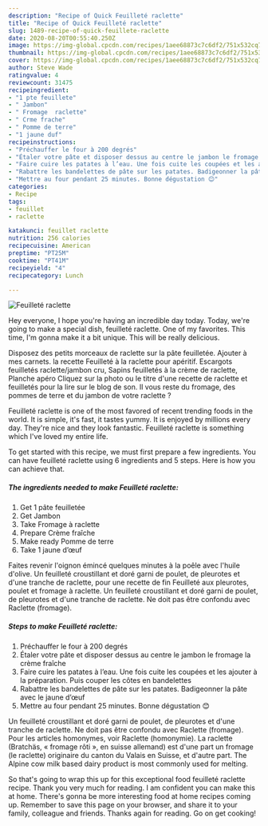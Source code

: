 ```yaml
---
description: "Recipe of Quick Feuilleté raclette"
title: "Recipe of Quick Feuilleté raclette"
slug: 1489-recipe-of-quick-feuillete-raclette
date: 2020-08-20T00:55:40.250Z
image: https://img-global.cpcdn.com/recipes/1aee68873c7c6df2/751x532cq70/feuillete-raclette-photo-principale-de-la-recette.jpg
thumbnail: https://img-global.cpcdn.com/recipes/1aee68873c7c6df2/751x532cq70/feuillete-raclette-photo-principale-de-la-recette.jpg
cover: https://img-global.cpcdn.com/recipes/1aee68873c7c6df2/751x532cq70/feuillete-raclette-photo-principale-de-la-recette.jpg
author: Steve Wade
ratingvalue: 4
reviewcount: 31475
recipeingredient:
- "1 pte feuillete"
- " Jambon"
- " Fromage  raclette"
- " Crme frache"
- " Pomme de terre"
- "1 jaune duf"
recipeinstructions:
- "Préchauffer le four à 200 degrés"
- "Étaler votre pâte et disposer dessus au centre le jambon le fromage la crème fraîche"
- "Faire cuire les patates à l’eau. Une fois cuite les coupées et les ajouter à la préparation. Puis couper les côtes en bandelettes"
- "Rabattre les bandelettes de pâte sur les patates. Badigeonner la pâte avec le jaune d’œuf"
- "Mettre au four pendant 25 minutes. Bonne dégustation 😊"
categories:
- Recipe
tags:
- feuillet
- raclette

katakunci: feuillet raclette 
nutrition: 256 calories
recipecuisine: American
preptime: "PT25M"
cooktime: "PT41M"
recipeyield: "4"
recipecategory: Lunch

---
```



![Feuilleté raclette](https://img-global.cpcdn.com/recipes/1aee68873c7c6df2/751x532cq70/feuillete-raclette-photo-principale-de-la-recette.jpg)

Hey everyone, I hope you're having an incredible day today. Today, we're going to make a special dish, feuilleté raclette. One of my favorites. This time, I'm gonna make it a bit unique. This will be really delicious.

Disposez des petits morceaux de raclette sur la pâte feuilletée. Ajouter à mes carnets. la recette Feuilleté à la raclette pour apéritif. Escargots feuilletés raclette/jambon cru, Sapins feuilletés à la crème de raclette, Planche apéro Cliquez sur la photo ou le titre d&#39;une recette de raclette et feuilletés pour la lire sur le blog de son. Il vous reste du fromage, des pommes de terre et du jambon de votre raclette ?

Feuilleté raclette is one of the most favored of recent trending foods in the world. It is simple, it's fast, it tastes yummy. It is enjoyed by millions every day. They're nice and they look fantastic. Feuilleté raclette is something which I've loved my entire life.


To get started with this recipe, we must first prepare a few ingredients. You can have feuilleté raclette using 6 ingredients and 5 steps. Here is how you can achieve that.

<!--inarticleads1-->

##### The ingredients needed to make Feuilleté raclette:

1. Get 1 pâte feuilletée
1. Get  Jambon
1. Take  Fromage à raclette
1. Prepare  Crème fraîche
1. Make ready  Pomme de terre
1. Take 1 jaune d’œuf


Faites revenir l&#39;oignon émincé quelques minutes à la poêle avec l&#39;huile d&#39;olive. Un feuilleté croustillant et doré garni de poulet, de pleurotes et d&#39;une tranche de raclette, pour une recette de fin Feuilleté aux pleurotes, poulet et fromage à raclette. Un feuilleté croustillant et doré garni de poulet, de pleurotes et d&#39;une tranche de raclette. Ne doit pas être confondu avec Raclette (fromage). 

<!--inarticleads2-->

##### Steps to make Feuilleté raclette:

1. Préchauffer le four à 200 degrés
1. Étaler votre pâte et disposer dessus au centre le jambon le fromage la crème fraîche
1. Faire cuire les patates à l’eau. Une fois cuite les coupées et les ajouter à la préparation. Puis couper les côtes en bandelettes
1. Rabattre les bandelettes de pâte sur les patates. Badigeonner la pâte avec le jaune d’œuf
1. Mettre au four pendant 25 minutes. Bonne dégustation 😊


Un feuilleté croustillant et doré garni de poulet, de pleurotes et d&#39;une tranche de raclette. Ne doit pas être confondu avec Raclette (fromage). Pour les articles homonymes, voir Raclette (homonymie). La raclette (Bratchäs, « fromage rôti », en suisse allemand) est d&#39;une part un fromage (le raclette) originaire du canton du Valais en Suisse, et d&#39;autre part. The Alpine cow milk based dairy product is most commonly used for melting. 

So that's going to wrap this up for this exceptional food feuilleté raclette recipe. Thank you very much for reading. I am confident you can make this at home. There's gonna be more interesting food at home recipes coming up. Remember to save this page on your browser, and share it to your family, colleague and friends. Thanks again for reading. Go on get cooking!
